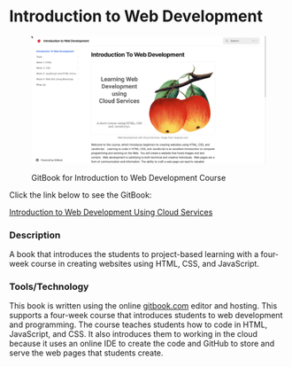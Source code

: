 # Introduction to Web Development

<figure><img src="../.gitbook/assets/apple-web-dev.png" alt=""><figcaption><p>GitBook for Introduction to Web Development Course</p></figcaption></figure>



Click the link below to see the GitBook:

[Introduction to Web Development Using Cloud Services](https://rpeltz.gitbook.io/introduction-to-web-development)

### Description

A book that introduces the students to project-based learning with a four-week course in creating websites using HTML, CSS, and JavaScript.

### Tools/Technology

This book is written using the online [gitbook.com](https://www.gitbook.com/) editor and hosting. This supports a four-week course that introduces students to web development and programming.  The course teaches students how to code in HTML, JavaScript, and CSS.  It also introduces them to working in the cloud because it uses an online IDE to create the code and GitHub to store and serve the web pages that students create.
